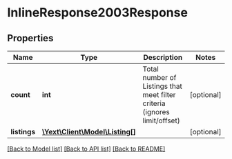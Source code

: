 # InlineResponse2003Response

## Properties
Name | Type | Description | Notes
------------ | ------------- | ------------- | -------------
**count** | **int** | Total number of Listings that meet filter criteria (ignores limit/offset) | [optional] 
**listings** | [**\Yext\Client\Model\Listing[]**](Listing.md) |  | [optional] 

[[Back to Model list]](../README.md#documentation-for-models) [[Back to API list]](../README.md#documentation-for-api-endpoints) [[Back to README]](../README.md)


